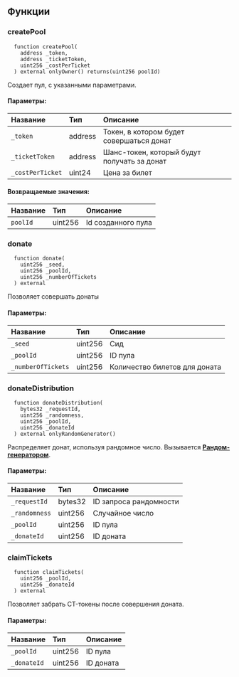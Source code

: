 
## Функции
### createPool
```solidity
  function createPool(
    address _token,
    address _ticketToken,
    uint256 _costPerTicket
  ) external onlyOwner() returns(uint256 poolId)
```
Создает пул, с указанными параметрами.

#### Параметры:
| Название | Тип | Описание                                                          |
| :--- | :--- | :------------------------------------------------------------------- |
|`_token` | address | Токен, в котором будет совершаться донат
|`_ticketToken` | address | Шанс-токен, который будут получать за донат
|`_costPerTicket` | uint24 | Цена за билет

#### Возвращаемые значения:
| Название                           | Тип          | Описание                                                                  |
| :----------------------------- | :------------ | :--------------------------------------------------------------------------- |
|`poolId`| uint256 | Id созданного пула

### donate
```solidity
  function donate(
    uint256 _seed,
    uint256 _poolId,
    uint256 _numberOfTickets
  ) external
```
Позволяет совершать донаты

#### Параметры:
| Название | Тип | Описание                                                          |
| :--- | :--- | :------------------------------------------------------------------- |
|`_seed` | uint256 | Сид
|`_poolId` | uint256 | ID пула
|`_numberOfTickets` | uint256 | Количество билетов для доната

### donateDistribution
```solidity
  function donateDistribution(
    bytes32 _requestId,
    uint256 _randomness,
    uint256 _poolId,
    uint256 _donateId
  ) external onlyRandomGenerator()
```
Распределяет донат, используя рандомное число. Вызывается [**Рандом-генератором**](/reference/core/RandomNumberConsumer).

#### Параметры:
| Название | Тип | Описание                                                          |
| :--- | :--- | :------------------------------------------------------------------- |
|`_requestId` | bytes32 | ID запроса рандомности
|`_randomness` | uint256 | Случайное число
|`_poolId` | uint256 | ID пула
|`_donateId` | uint256 | ID доната


### claimTickets
```solidity
  function claimTickets(
    uint256 _poolId,
    uint256 _donateId
  ) external
```
Позволяет забрать CT-токены после совершения доната.

#### Параметры:
| Название | Тип | Описание                                                          |
| :--- | :--- | :------------------------------------------------------------------- |
|`_poolId` | uint256 | ID пула
|`_donateId` | uint256 | ID доната

